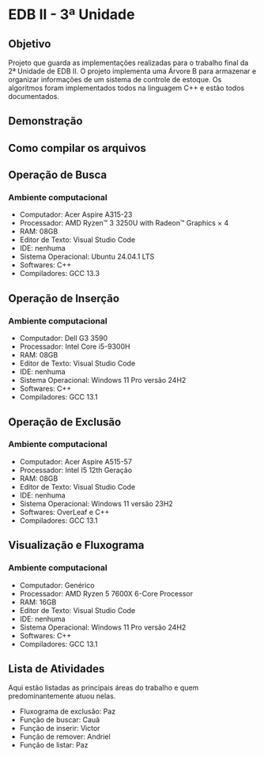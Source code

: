 ﻿# EDB II - 3ª Unidade

## Objetivo
Projeto que guarda as implementações realizadas para o trabalho final da 2ª Unidade de EDB II. O projeto implementa uma Árvore B para armazenar e organizar informações de um sistema de controle de estoque. Os algoritmos foram implementados todos na linguagem C++ e estão todos documentados.

## Demonstração

## Como compilar os arquivos

## Operação de Busca

### Ambiente computacional

- Computador: Acer Aspire A315-23
- Processador: AMD Ryzen™ 3 3250U with Radeon™ Graphics × 4
- RAM: 08GB
- Editor de Texto: Visual Studio Code
- IDE: nenhuma
- Sistema Operacional: Ubuntu 24.04.1 LTS
- Softwares: C++
- Compiladores: GCC 13.3

## Operação de Inserção

### Ambiente computacional

- Computador: Dell G3 3590 
- Processador: Intel Core i5-9300H
- RAM: 08GB
- Editor de Texto: Visual Studio Code
- IDE: nenhuma
- Sistema Operacional: Windows 11 Pro versão 24H2
- Softwares: C++
- Compiladores: GCC 13.1

## Operação de Exclusão

### Ambiente computacional

- Computador: Acer Aspire A515-57
- Processador: Intel I5 12th Geração
- RAM: 08GB
- Editor de Texto: Visual Studio Code
- IDE: nenhuma
- Sistema Operacional: Windows 11 versão 23H2
- Softwares: OverLeaf e C++
- Compiladores: GCC 13.1

## Visualização e Fluxograma

### Ambiente computacional

- Computador: Genérico 
- Processador: AMD Ryzen 5 7600X 6-Core Processor 
- RAM: 16GB
- Editor de Texto: Visual Studio Code
- IDE: nenhuma
- Sistema Operacional: Windows 11 Pro versão 24H2
- Softwares: C++
- Compiladores: GCC 13.1

## Lista de Atividades

Aqui estão listadas as principais áreas do trabalho e quem predominantemente atuou nelas.

- Fluxograma de exclusão: Paz
- Função de buscar: Cauã
- Função de inserir: Victor
- Função de remover: Andriel
- Função de listar: Paz
